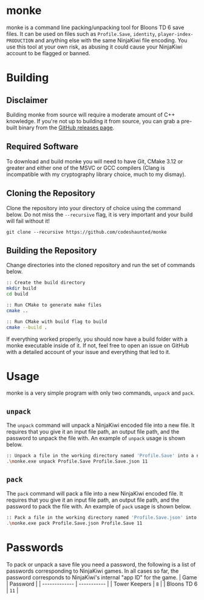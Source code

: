 # monke
monke is a command line packing/unpacking tool for Bloons TD 6 save files. It can be used on files such as `Profile.Save`, `identity`, `player-index-PRODUCTION` and anything else with the same NinjaKiwi file encoding. You use this tool at your own risk, as abusing it could cause your NinjaKiwi account to be flagged or banned.

# Building
## Disclaimer
Building monke from source will require a moderate amount of C++ knowledge. If you're not up to building it from source, you can grab a pre-built binary from the [GitHub releases page](https://github.com/codeshaunted/monke/releases).
## Required Software
To download and build monke you will need to have Git, CMake 3.12 or greater and either one of the MSVC or GCC compilers (Clang is incompatible with my cryptography library choice, much to my dismay).
## Cloning the Repository
Clone the repository into your directory of choice using the command below. Do not miss the `--recursive` flag, it is very important and your build will fail without it!
```
git clone --recursive https://github.com/codeshaunted/monke
```
## Building the Repository
Change directories into the cloned repository and run the set of commands below.
```bash
:: Create the build directory
mkdir build
cd build

:: Run CMake to generate make files
cmake ..

:: Run CMake with build flag to build
cmake --build .
```
If everything worked properly, you should now have a build folder with a monke executable inside of it. If not, feel free to open an issue on GitHub with a detailed account of your issue and everything that led to it.

# Usage
monke is a very simple program with only two commands, `unpack` and `pack`.
## `unpack`
The `unpack` command will unpack a NinjaKiwi encoded file into a new file. It requires that you give it an input file path, an output file path, and the password to unpack the file with. An example of `unpack` usage is shown below.
```bash
:: Unpack a file in the working directory named 'Profile.Save' into a new file named 'Profile.Save.json', using the password '11'
.\monke.exe unpack Profile.Save Profile.Save.json 11
```
## `pack`
The `pack` command will pack a file into a new NinjaKiwi encoded file. It requires that you give it an input file path, an output file path, and the password to pack the file with. An example of `pack` usage is shown below.
```bash
:: Pack a file in the working directory named 'Profile.Save.json' into a new file named 'Profile.Save', using the password '11'
.\monke.exe pack Profile.Save.json Profile.Save 11
```

# Passwords
To pack or unpack a save file you need a password, the following is a list of passwords corresponding to NinjaKiwi games. In all cases so far, the password corresponds to NinjaKiwi's internal "app ID" for the game.
| Game          | Password    |
| ------------- | ----------- |
| Tower Keepers | `8`         |
| Bloons TD 6   | `11`        |
